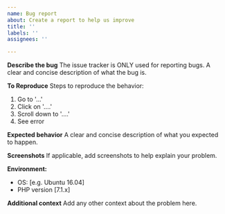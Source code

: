 ```yaml
---
name: Bug report
about: Create a report to help us improve
title: ''
labels: ''
assignees: ''

---
```


**Describe the bug**
The issue tracker is ONLY used for reporting bugs. A clear and concise description of what the bug is.

**To Reproduce**
Steps to reproduce the behavior:
1. Go to '...'
2. Click on '....'
3. Scroll down to '....'
4. See error

**Expected behavior**
A clear and concise description of what you expected to happen.

**Screenshots**
If applicable, add screenshots to help explain your problem.

**Environment:**
 - OS: [e.g. Ubuntu 16.04]
 - PHP version [7.1.x]

**Additional context**
Add any other context about the problem here.
